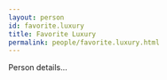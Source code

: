 ```yaml
---
layout: person
id: favorite.luxury
title: Favorite Luxury
permalink: people/favorite.luxury.html
---
```


Person details...